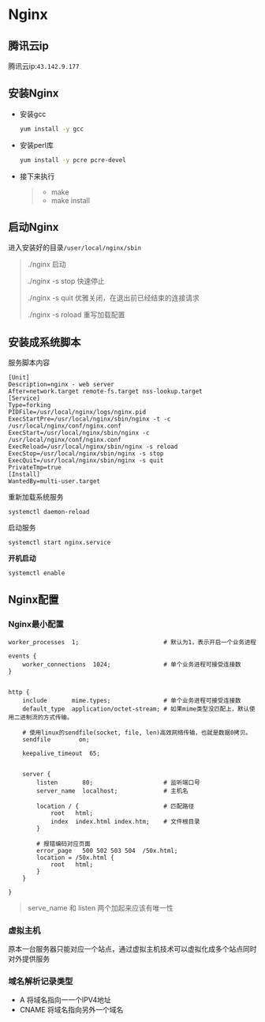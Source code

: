 # Nginx

## 腾讯云ip

腾讯云ip:`43.142.9.177`

## 安装Nginx

- 安装gcc

  ```bash
  yum install -y gcc
  ```

- 安装perl库

  ```bash
  yum install -y pcre pcre-devel
  ```

  

- 接下来执行

  > - make
  > - make install



## 启动Nginx

进入安装好的目录`/user/local/nginx/sbin`

> ./nginx 					启动
>
> ./nginx -s stop 	   快速停止
>
> ./nginx -s quit 		优雅关闭，在退出前已经结束的连接请求
>
> ./nginx -s roload	 重写加载配置



## 安装成系统脚本

服务脚本内容

```text
[Unit]
Description=nginx - web server
After=network.target remote-fs.target nss-lookup.target
[Service]
Type=forking
PIDFile=/usr/local/nginx/logs/nginx.pid
ExecStartPre=/usr/local/nginx/sbin/nginx -t -c /usr/local/nginx/conf/nginx.conf
ExecStart=/usr/local/nginx/sbin/nginx -c /usr/local/nginx/conf/nginx.conf
ExecReload=/usr/local/nginx/sbin/nginx -s reload
ExecStop=/usr/local/nginx/sbin/nginx -s stop
ExecQuit=/usr/local/nginx/sbin/nginx -s quit
PrivateTmp=true
[Install]
WantedBy=multi-user.target
```



重新加载系统服务

```
systemctl daemon-reload
```



启动服务

```
systemctl start nginx.service
```



**开机启动**

```
systemctl enable
```



## Nginx配置

### Nginx最小配置

```
worker_processes  1;                        # 默认为1，表示开启一个业务进程

events {
    worker_connections  1024;              	# 单个业务进程可接受连接数 
}


http {
    include       mime.types;				# 单个业务进程可接受连接数
    default_type  application/octet-stream; # 如果mime类型没匹配上，默认使用二进制流的方式传输。 

    # 使用linux的sendfile(socket, file, len)高效网络传输，也就是数据0拷贝。
    sendfile        on;                     

    keepalive_timeout  65;


    server {	
        listen       80;					# 监听端口号
        server_name  localhost;				# 主机名

        location / {						# 匹配路径
            root   html;
            index  index.html index.htm;	# 文件根目录
        }
		
		# 报错编码对应页面
        error_page   500 502 503 504  /50x.html; 
        location = /50x.html {
            root   html;
        }
    }

}
```

> serve_name 和 listen 两个加起来应该有唯一性 

### 虚拟主机

原本一台服务器只能对应一个站点，通过虚拟主机技术可以虚拟化成多个站点同时对外提供服务

### 域名解析记录类型

- A   													将域名指向一一个IPV4地址
- CNAME 	                                         将域名指向另外一个域名




